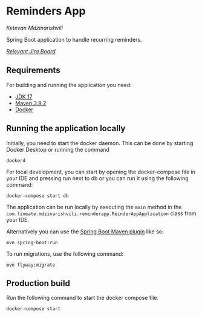 # Reminders App
*Ketevan Mdzinarishvili*

Spring Boot application to handle recurring reminders.

*[Relevant Jira Board](https://kmdzinarishvili.atlassian.net/jira/software/projects/SB/boards/1)*


## Requirements

For building and running the application you need:

- [JDK 17](https://www.oracle.com/java/technologies/javase/jdk17-archive-downloads.html)
- [Maven 3.9.2](https://maven.apache.org/docs/3.9.2/release-notes.html)
- [Docker](https://docs.docker.com/engine/install/)

## Running the application locally

Initially, you need to start the docker daemon. 
This can be done by starting Docker Desktop or running the command 
```shell
dockerd
```

For local development, you can start by opening the docker-compose file in your IDE and pressing run next to db
or you can run it using the following command:
```shell
docker-compose start db
```

The application can be run locally by executing the `main` method in the `com.lineate.mdzinarishvili.reminderapp.ReinderAppApplication` class from your IDE.

Alternatively you can use the [Spring Boot Maven plugin](https://docs.spring.io/spring-boot/docs/current/reference/html/build-tool-plugins-maven-plugin.html) like so:
```shell
mvn spring-boot:run
```

To run migrations, use the following command:
```shell
mvn flyway:migrate
```

## Production build
Run the following command to start the docker compose file. 
```shell
docker-compose start
```


